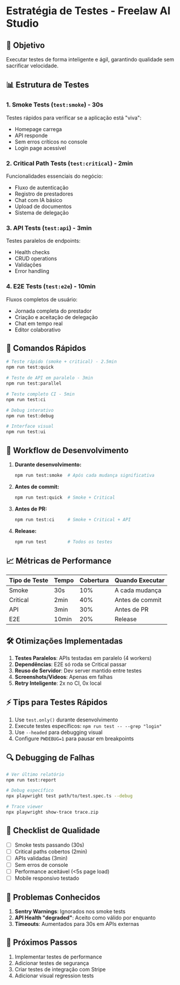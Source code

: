 # Estratégia de Testes - Freelaw AI Studio

## 🎯 Objetivo
Executar testes de forma inteligente e ágil, garantindo qualidade sem sacrificar velocidade.

## 📊 Estrutura de Testes

### 1. **Smoke Tests** (`test:smoke`) - 30s
Testes rápidos para verificar se a aplicação está "viva":
- Homepage carrega
- API responde
- Sem erros críticos no console
- Login page acessível

### 2. **Critical Path Tests** (`test:critical`) - 2min
Funcionalidades essenciais do negócio:
- Fluxo de autenticação
- Registro de prestadores
- Chat com IA básico
- Upload de documentos
- Sistema de delegação

### 3. **API Tests** (`test:api`) - 3min
Testes paralelos de endpoints:
- Health checks
- CRUD operations
- Validações
- Error handling

### 4. **E2E Tests** (`test:e2e`) - 10min
Fluxos completos de usuário:
- Jornada completa do prestador
- Criação e aceitação de delegação
- Chat em tempo real
- Editor colaborativo

## 🚀 Comandos Rápidos

```bash
# Teste rápido (smoke + critical) - 2.5min
npm run test:quick

# Teste de API em paralelo - 3min
npm run test:parallel

# Teste completo CI - 5min
npm run test:ci

# Debug interativo
npm run test:debug

# Interface visual
npm run test:ui
```

## 🔄 Workflow de Desenvolvimento

1. **Durante desenvolvimento:**
   ```bash
   npm run test:smoke  # Após cada mudança significativa
   ```

2. **Antes de commit:**
   ```bash
   npm run test:quick  # Smoke + Critical
   ```

3. **Antes de PR:**
   ```bash
   npm run test:ci     # Smoke + Critical + API
   ```

4. **Release:**
   ```bash
   npm run test        # Todos os testes
   ```

## 📈 Métricas de Performance

| Tipo de Teste | Tempo | Cobertura | Quando Executar |
|---------------|-------|-----------|-----------------|
| Smoke | 30s | 10% | A cada mudança |
| Critical | 2min | 40% | Antes de commit |
| API | 3min | 30% | Antes de PR |
| E2E | 10min | 20% | Release |

## 🛠️ Otimizações Implementadas

1. **Testes Paralelos**: APIs testadas em paralelo (4 workers)
2. **Dependências**: E2E só roda se Critical passar
3. **Reuso de Servidor**: Dev server mantido entre testes
4. **Screenshots/Videos**: Apenas em falhas
5. **Retry Inteligente**: 2x no CI, 0x local

## ⚡ Tips para Testes Rápidos

1. Use `test.only()` durante desenvolvimento
2. Execute testes específicos: `npm run test -- --grep "login"`
3. Use `--headed` para debugging visual
4. Configure `PWDEBUG=1` para pausar em breakpoints

## 🔍 Debugging de Falhas

```bash
# Ver último relatório
npm run test:report

# Debug específico
npx playwright test path/to/test.spec.ts --debug

# Trace viewer
npx playwright show-trace trace.zip
```

## 📝 Checklist de Qualidade

- [ ] Smoke tests passando (30s)
- [ ] Critical paths cobertos (2min)
- [ ] APIs validadas (3min)
- [ ] Sem erros de console
- [ ] Performance aceitável (<5s page load)
- [ ] Mobile responsivo testado

## 🚨 Problemas Conhecidos

1. **Sentry Warnings**: Ignorados nos smoke tests
2. **API Health "degraded"**: Aceito como válido por enquanto
3. **Timeouts**: Aumentados para 30s em APIs externas

## 🎯 Próximos Passos

1. Implementar testes de performance
2. Adicionar testes de segurança
3. Criar testes de integração com Stripe
4. Adicionar visual regression tests





